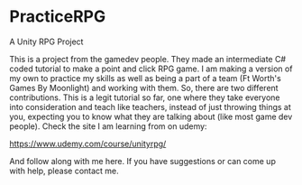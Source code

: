 # PracticeRPG
A Unity RPG Project

This is a project from the gamedev people. They made an intermediate C# coded tutorial to make a point and click RPG game. 
I am making a version of my own to practice my skills as well as being a part of a team (Ft Worth's Games By Moonlight) and working
with them. So, there are two different contributions. 
This is a legit tutorial so far, one where they take everyone into consideration and teach like teachers, instead of just throwing things
at you, expecting you to know what they are talking about (like most game dev people). Check the site I am learning from on udemy:

https://www.udemy.com/course/unityrpg/

And follow along with me here. If you have suggestions or can come up with help, please contact me. 
